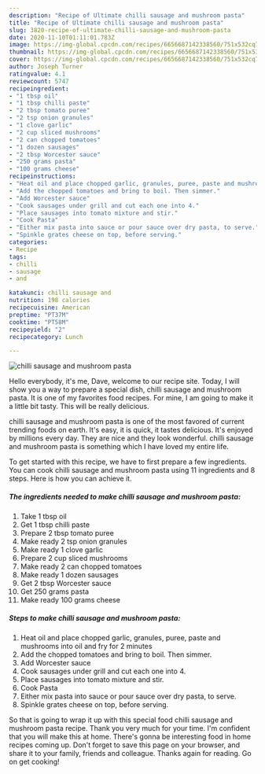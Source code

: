 ```yaml
---
description: "Recipe of Ultimate chilli sausage and mushroom pasta"
title: "Recipe of Ultimate chilli sausage and mushroom pasta"
slug: 3820-recipe-of-ultimate-chilli-sausage-and-mushroom-pasta
date: 2020-11-10T01:11:01.783Z
image: https://img-global.cpcdn.com/recipes/6656687142338560/751x532cq70/chilli-sausage-and-mushroom-pasta-recipe-main-photo.jpg
thumbnail: https://img-global.cpcdn.com/recipes/6656687142338560/751x532cq70/chilli-sausage-and-mushroom-pasta-recipe-main-photo.jpg
cover: https://img-global.cpcdn.com/recipes/6656687142338560/751x532cq70/chilli-sausage-and-mushroom-pasta-recipe-main-photo.jpg
author: Joseph Turner
ratingvalue: 4.1
reviewcount: 5747
recipeingredient:
- "1 tbsp oil"
- "1 tbsp chilli paste"
- "2 tbsp tomato puree"
- "2 tsp onion granules"
- "1 clove garlic"
- "2 cup sliced mushrooms"
- "2 can chopped tomatoes"
- "1 dozen sausages"
- "2 tbsp Worcester sauce"
- "250 grams pasta"
- "100 grams cheese"
recipeinstructions:
- "Heat oil and place chopped garlic, granules, puree, paste and mushrooms into oil and fry for 2 minutes"
- "Add the chopped tomatoes and bring to boil. Then simmer."
- "Add Worcester sauce"
- "Cook sausages under grill and cut each one into 4."
- "Place sausages into tomato mixture and stir."
- "Cook Pasta"
- "Either mix pasta into sauce or pour sauce over dry pasta, to serve."
- "Spinkle grates cheese on top, before serving."
categories:
- Recipe
tags:
- chilli
- sausage
- and

katakunci: chilli sausage and 
nutrition: 198 calories
recipecuisine: American
preptime: "PT37M"
cooktime: "PT58M"
recipeyield: "2"
recipecategory: Lunch

---
```



![chilli sausage and mushroom pasta](https://img-global.cpcdn.com/recipes/6656687142338560/751x532cq70/chilli-sausage-and-mushroom-pasta-recipe-main-photo.jpg)

Hello everybody, it's me, Dave, welcome to our recipe site. Today, I will show you a way to prepare a special dish, chilli sausage and mushroom pasta. It is one of my favorites food recipes. For mine, I am going to make it a little bit tasty. This will be really delicious.

chilli sausage and mushroom pasta is one of the most favored of current trending foods on earth. It's easy, it is quick, it tastes delicious. It's enjoyed by millions every day. They are nice and they look wonderful. chilli sausage and mushroom pasta is something which I have loved my entire life.




To get started with this recipe, we have to first prepare a few ingredients. You can cook chilli sausage and mushroom pasta using 11 ingredients and 8 steps. Here is how you can achieve it.

<!--inarticleads1-->

##### The ingredients needed to make chilli sausage and mushroom pasta:

1. Take 1 tbsp oil
1. Get 1 tbsp chilli paste
1. Prepare 2 tbsp tomato puree
1. Make ready 2 tsp onion granules
1. Make ready 1 clove garlic
1. Prepare 2 cup sliced mushrooms
1. Make ready 2 can chopped tomatoes
1. Make ready 1 dozen sausages
1. Get 2 tbsp Worcester sauce
1. Get 250 grams pasta
1. Make ready 100 grams cheese




<!--inarticleads2-->

##### Steps to make chilli sausage and mushroom pasta:

1. Heat oil and place chopped garlic, granules, puree, paste and mushrooms into oil and fry for 2 minutes
1. Add the chopped tomatoes and bring to boil. Then simmer.
1. Add Worcester sauce
1. Cook sausages under grill and cut each one into 4.
1. Place sausages into tomato mixture and stir.
1. Cook Pasta
1. Either mix pasta into sauce or pour sauce over dry pasta, to serve.
1. Spinkle grates cheese on top, before serving.




So that is going to wrap it up with this special food chilli sausage and mushroom pasta recipe. Thank you very much for your time. I'm confident that you will make this at home. There's gonna be interesting food in home recipes coming up. Don't forget to save this page on your browser, and share it to your family, friends and colleague. Thanks again for reading. Go on get cooking!
